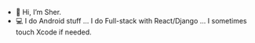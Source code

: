 - 👋 Hi, I’m Sher.
- 💻 I do Android stuff ... I do Full-stack with React/Django ... I sometimes touch Xcode if needed.  


<!---
sanginovs/sanginovs is a ✨ special ✨ repository because its `README.md` (this file) appears on your GitHub profile.
You can click the Preview link to take a look at your changes.
- 👀 I’m interested in ...
- 🌱 I’m currently learning ...
- 💞️ I’m looking to collaborate on ...
- 📫 How to reach me ...
--->
